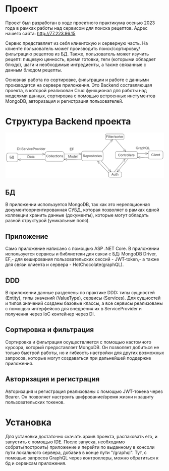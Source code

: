 # Проект
Проект был разработан в ходе проектного практикума осенью 2023 года в рамках работы над сервисом для поиска рецептов.
Адрес нашего сайта: http://77.223.96.15

Сервис представляет из себя клиентскую и серверную часть. На клиенте пользователь может производить поиск/сортировку/фильтрацию рецептов из БД. Также, пользователь может изучить рецепт: пищевую ценность, время готовки, теги (которыми обладает блюдо), шаги и необходимые ингредиенты, а также связанные с данным блюдом рецепты.

Основная работа по сортировке, фильтрации и работе с данными производится на сервере приложения.
Это Backend составляющая проекта, в которой реализован Crud функционал для работы над моделями данных, сортировка с помощью встроенных инстументов MongoDB, авторизация и регистрация пользователей.
# Структура Backend проекта
![Схема](https://github.com/UnionFour/RecipesBackend/blob/master/%D1%81%D1%85%D0%B5%D0%BC%D0%B0.png)

## БД
В приложении используется MongoDB, так как это нереляционная документоориентированная СУБД, которая позволяет в рамках одной коллекции хранить данные (документы), которые могут обладать разной структурой (уникальные поля).
## Приложение
Само приложение написано с помощью ASP .NET Core. В приложении используется сервисы и библиотеки для связи с БД: MongoDB Driver, EF,- для кеширования пользовательских сессий - JWT-token,- а также для связи клиента и сервера - HotChocolate(graphQL).
## DDD
В приложении данные разделены по практике DDD: типы сущностей (Entity), типы значений (ValueType), сервисы (Services). Для сущностей и типов значений созданы базовые классы, а все сервисы реализованы с помощью интерфейсов для внедрения их в ServiceProvider и получения через IoC контейнер через DI.
## Сортировка и фильтрация
Сортировка и фильтрация осуществляется с помощью кастомного курсора, который предоставляет MongoDB. Он позволяет добиться не только быстрой работы, но и гибкость настройки для других возможных запросов, которые могут создаваться при дальнейшей поддержке приложения.
## Авторизация и регистрация
Авторизация и регистрация реализованы с помощью JWT-токена через Bearer. Он позволяет настроить шифрование/время жизни и защиту пользовательских токенов.

# Установка
Для установки достаточно скачать архив проекта, распаковать его, и запустить с помощью IDE. После запуска, необходимо собрать(построить) приложение и перейти по выданному в консоли пути локального сервера, добавив в конце пути "/graphql". Тут, с помощью запросов GraphQL через контроллеры, можно обратиться к бд и сервисам приложения.
